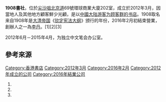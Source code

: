 **1908書社**，位於[尖沙咀](../Page/尖沙咀.md "wikilink")[北京道](https://zh.wikipedia.org/wiki/北京道 "wikilink")69號環球商業大廈202室，成立於2012年3月，因當地人及其他地方顧客鮮少光顧，是以[中國大陆游客为顾客群的书店](https://zh.wikipedia.org/wiki/中國大陆 "wikilink")。1908取名来自1908年是[大清帝国](../Page/清朝.md "wikilink")《[钦定宪法大纲](../Page/钦定宪法大纲.md "wikilink")》颁行的年份，2016年2月初結束營業，創辦人之一為[李丹](https://zh.wikipedia.org/wiki/李丹_\(志願者\) "wikilink")。\[1\]\[2\]\[3\]

2012年6月－2015年4月，为独立中文笔会办公室。

## 參考來源

[Category:香港書店](https://zh.wikipedia.org/wiki/Category:香港書店 "wikilink") [Category:2012年3月](https://zh.wikipedia.org/wiki/Category:2012年3月 "wikilink") [Category:2016年2月](https://zh.wikipedia.org/wiki/Category:2016年2月 "wikilink") [Category:2012年成立的公司](https://zh.wikipedia.org/wiki/Category:2012年成立的公司 "wikilink") [Category:2016年結業公司](https://zh.wikipedia.org/wiki/Category:2016年結業公司 "wikilink")

1.
2.
3.